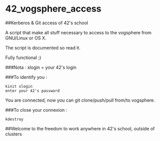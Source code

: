 # 42_vogsphere_access
##Kerberos &amp; Git access of 42's school

A script that make all stuff necessary to access to the vogsphere from GNU/Linux or OS X.

The script is documented so read it.

Fully functional ;)

###Nota : xlogin = your 42's login

###To identify you :

    kinit xlogin
    enter your 42's password

You are connected, now you can git clone/push/pull from/to vogsphere.

###To close your connexion :

    kdestroy

##Welcome to the freedom to work anywhere in 42's school, outside of clusters
